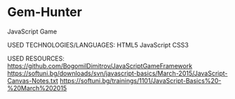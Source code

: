 # Gem-Hunter
JavaScript Game

USED TECHNOLOGIES/LANGUAGES:
HTML5
JavaScript
CSS3

USED RESOURCES:
https://github.com/BogomilDimitrov/JavaScriptGameFramework
https://softuni.bg/downloads/svn/javascript-basics/March-2015/JavaScript-Canvas-Notes.txt
https://softuni.bg/trainings/1101/JavaScript-Basics%20-%20March%202015
